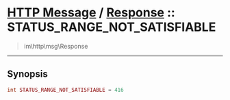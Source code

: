 # [HTTP Message](http.md) / [Response](http-Response.md) :: STATUS_RANGE_NOT_SATISFIABLE
 > im\http\msg\Response
____

## Synopsis
```php
int STATUS_RANGE_NOT_SATISFIABLE = 416
```
